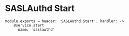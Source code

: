 
# SASLAuthd Start

    module.exports = header: 'SASLAuthd Start', handler: ->
        @service.start
          name: 'saslauthd'
